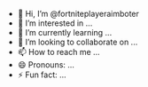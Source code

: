 - 👋 Hi, I’m @fortniteplayeraimboter
- 👀 I’m interested in ...
- 🌱 I’m currently learning ...
- 💞️ I’m looking to collaborate on ...
- 📫 How to reach me ...
- 😄 Pronouns: ...
- ⚡ Fun fact: ...
  
<!---
fortniteplayeraimboter/fortniteplayeraimboter is a ✨ special ✨ repository because its `README.md` (this file) appears on your GitHub profile.
You can click the Preview link to take a look at your changes.
--->
